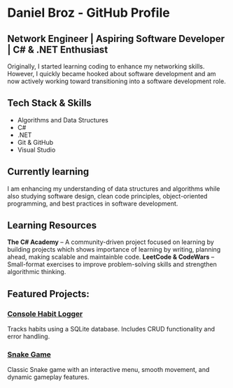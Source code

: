 # Daniel Broz - GitHub Profile

## Network Engineer | Aspiring Software Developer | C# & .NET Enthusiast

Originally, I started learning coding to enhance my networking skills. However, I quickly became hooked about software development and am now actively working toward transitioning into a software development role.

## Tech Stack & Skills
* Algorithms and Data Structures
* C#
* .NET
* Git & GitHub
* Visual Studio

## Currently learning
I am enhancing my understanding of data structures and algorithms while also studying software design, clean code principles, object-oriented programming, and best practices in software development.

## Learning Resources
**The C# Academy** – A community-driven project focused on learning by building projects which shows importance of learning by writing, planning ahead, making scalable and maintainble code.
**LeetCode & CodeWars** – Small-format exercises to improve problem-solving skills and strengthen algorithmic thinking.

## Featured Projects:
### [Console Habit Logger](https://github.com/BrozDa/STUDY.SnakeGame)

Tracks habits using a SQLite database. Includes CRUD functionality and error handling.

### [Snake Game](https://github.com/BrozDa/CodeReviews.Console.HabitTracker)
Classic Snake game with an interactive menu, smooth movement, and dynamic gameplay features.
<!---
BrozDa/BrozDa is a ✨ special ✨ repository because its `README.md` (this file) appears on your GitHub profile.
You can click the Preview link to take a look at your changes.
--->
